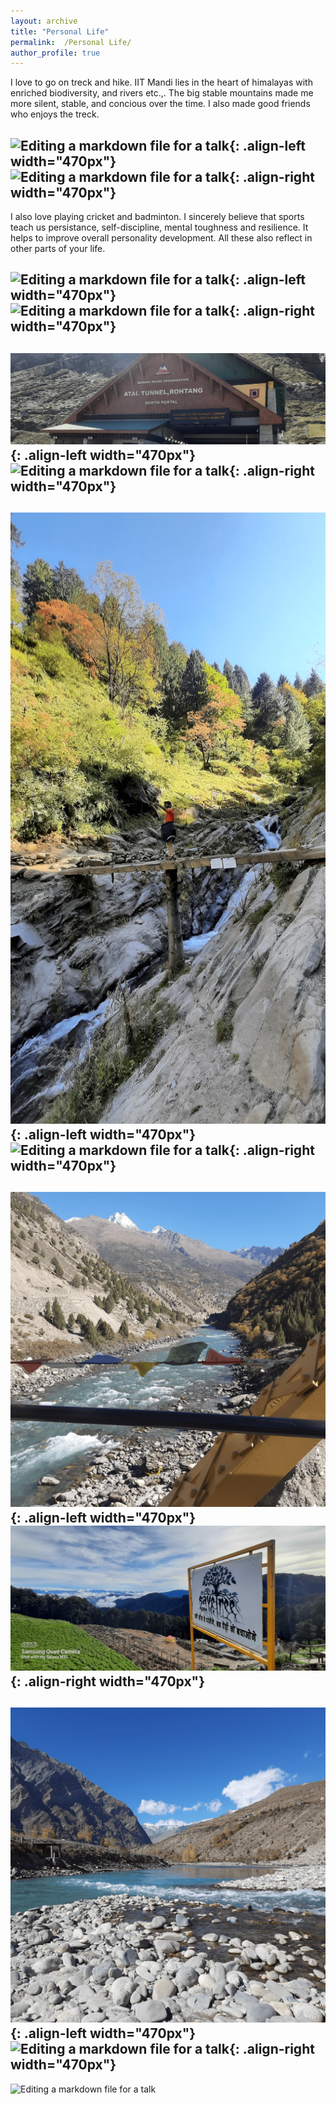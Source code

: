 ```yaml
---
layout: archive
title: "Personal Life"
permalink:  /Personal Life/
author_profile: true
---
```


I love to go on treck and hike. IIT Mandi lies in the heart of himalayas with enriched biodiversity, and rivers etc.,. The big stable mountains made me more silent, stable, and concious over the time. I also made good friends who enjoys the treck. 

![Editing a markdown file for a talk](/images/DSC_0231.png){: .align-left width="470px"} 
![Editing a markdown file for a talk](/images/DSC_0235.png){: .align-right width="470px"}
---

I also love playing cricket and badminton. I sincerely believe that sports teach us persistance, self-discipline, mental toughness and resilience. It helps to improve overall personality development. All these also reflect in other parts of your life.  

![Editing a markdown file for a talk](/images/1.png){: .align-left width="470px"} 
![Editing a markdown file for a talk](/images/2.png){: .align-right width="470px"}
---

![Editing a markdown file for a talk](/images/3.png){: .align-left width="470px"} 
![Editing a markdown file for a talk](/images/4.png){: .align-right width="470px"}
---

![Editing a markdown file for a talk](/images/5.png){: .align-left width="470px"} 
![Editing a markdown file for a talk](/images/6.png){: .align-right width="470px"}
---

![Editing a markdown file for a talk](/images/7.png){: .align-left width="470px"} 
![Editing a markdown file for a talk](/images/8.png){: .align-right width="470px"}
---

![Editing a markdown file for a talk](/images/9.png){: .align-left width="470px"} 
![Editing a markdown file for a talk](/images/10.png){: .align-right width="470px"}
---

![Editing a markdown file for a talk](/images/Sports.png)


   


